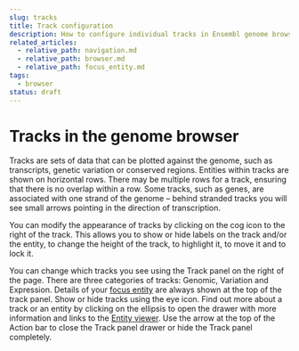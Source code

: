 ```yaml
---
slug: tracks
title: Track configuration
description: How to configure individual tracks in Ensembl genome browser
related_articles:
  - relative_path: navigation.md
  - relative_path: browser.md
  - relative_path: focus_entity.md
tags:
  - browser
status: draft
---
```


# Tracks in the genome browser

Tracks are sets of data that can be plotted against the genome, such as transcripts, genetic variation or conserved regions. Entities within tracks are shown on horizontal rows. There may be multiple rows for a track, ensuring that there is no overlap within a row. Some tracks, such as genes, are associated with one strand of the genome – behind stranded tracks you will see small arrows pointing in the direction of transcription.

You can modify the appearance of tracks by clicking on the cog icon to the right of the track. This allows you to show or hide labels on the track and/or the entity, to change the height of the track, to highlight it, to move it and to lock it.

You can change which tracks you see using the Track panel on the right of the page. There are three categories of tracks: Genomic, Variation and Expression. Details of your [focus entity](focus-entity.md) are always shown at the top of the track panel. Show or hide tracks using the eye icon. Find out more about a track or an entity by clicking on the ellipsis to open the drawer with more information and links to the [Entity viewer](../entity-viewer/entity-viewer.md). Use the arrow at the top of the Action bar to close the Track panel drawer or hide the Track panel completely.

